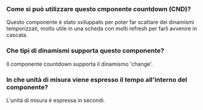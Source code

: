 ### **Come si può utilizzare questo cmponente countdown (CND)?**

Questo componente è stato sviluppato per poter far scattare dei dinamismi temporizzati, molto utile in una scheda con molti refresh per farli avvenire in cascata.

### **Che tipi di dinamismi supporta questo componente?**

Il componente countdown supporta il dinamismo 'change'.

### **In che unità di misura viene espresso il tempo all'interno del componente?**

L'unità di misura è espressa in secondi.


